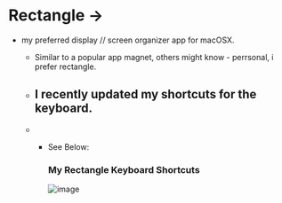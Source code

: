 
# Rectangle -> 
- my preferred display // screen organizer app for macOSX.
  * Similar to a popular app magnet, others might know - perrsonal, i prefer rectangle.
 
  * ## I recently updated my shortcuts for the keyboard.
  * - See Below:
   
      ### My Rectangle Keyboard Shortcuts

      ![image](https://github.com/user-attachments/assets/f96511e3-8d35-408a-9ae7-fa7758f0d856)
